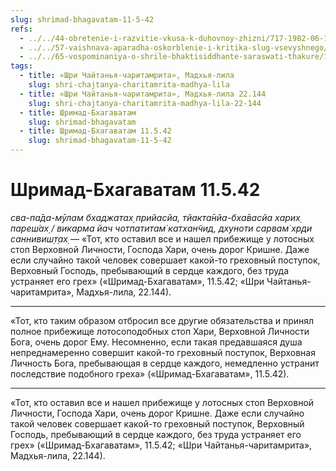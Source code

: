 ```yaml
---
slug: shrimad-bhagavatam-11-5-42
refs:
  - ../../44-obretenie-i-razvitie-vkusa-k-duhovnoy-zhizni/717-1982-06-19-a3-b1-postepennoe-ochishhenie-serdtsa-ot-skverny-i-razvitie-predannosti.md
  - ../../57-vaishnava-aparadha-oskorblenie-i-kritika-slug-vsevyshnego/862-1982-02-20-c4-izgnanie-ili-nakazanie-ne-pomogut-shrimad-bhagavatam-11-5-42.md
  - ../../65-vospominaniya-o-shrile-bhaktisiddhante-saraswati-thakure/1000-1982-01-11-a2-osnovanie-gaudiya-matha-i-lichnost-kundzhi-babu.md
tags:
  - title: «Шри Чайтанья-чаритамрита», Мадхья-лила
    slug: shri-chajtanya-charitamrita-madhya-lila
  - title: «Шри Чайтанья-чаритамрита», Мадхья-лила 22.144
    slug: shri-chajtanya-charitamrita-madhya-lila-22-144
  - title: Шримад-Бхагаватам
    slug: shrimad-bhagavatam
  - title: Шримад-Бхагаватам 11.5.42
    slug: shrimad-bhagavatam-11-5-42
---
```


# Шримад-Бхагаватам 11.5.42

*сва-па̄да-мӯлам бхаджатах̣ прийасйа, тйакта̄нйа-бха̄васйа харих̣ пареш́ах̣ / викарма йач чотпатитам̇ катхан̃чид, дхуноти сарвам̇ хр̣ди саннивиш̣т̣ах̣* — «Тот, кто оставил все и нашел прибежище у лотосных стоп Верховной Личности, Господа Хари, очень дорог Кришне. Даже если случайно такой человек совершает какой-то греховный поступок, Верховный Господь, пребывающий в сердце каждого, без труда устраняет его грех» («Шримад-Бхагаватам», 11.5.42; «Шри Чайтанья-чаритамрита», Мадхья-лила, 22.144).

---

«Тот, кто таким образом отбросил все другие обязательства и принял полное прибежище лотосоподобных стоп Хари, Верховной Личности Бога, очень дорог Ему. Несомненно, если такая предавшаяся душа непреднамеренно совершит какой-то греховный поступок, Верховная Личность Бога, пребывающая в сердце каждого, немедленно устранит последствие подобного греха» («Шримад-Бхагаватам», 11.5.42).

---

«Тот, кто оставил все и нашел прибежище у лотосных стоп Верховной Личности, Господа Хари, очень дорог Кришне. Даже если случайно такой человек совершает какой-то греховный поступок, Верховный Господь, пребывающий в сердце каждого, без труда устраняет его грех» («Шримад-Бхагаватам», 11.5.42; «Шри Чайтанья-чаритамрита», Мадхья-лила, 22.144).
